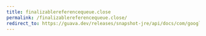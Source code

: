 ```yaml
---
title: finalizablereferencequeue.close
permalink: /finalizablereferencequeue.close/
redirect_to: https://guava.dev/releases/snapshot-jre/api/docs/com/google/common/base/FinalizableReferenceQueue.html#close--
---
```

